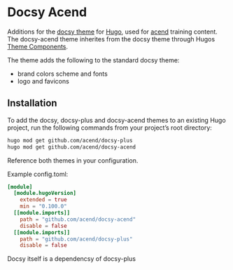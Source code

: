 # Docsy Acend

Additions for the [docsy theme](https://github.com/google/docsy) for [Hugo](https://gohugo.io/), used for [acend](https://acend.ch) training content.
The docsy-acend theme inherites from the docsy theme through Hugos [Theme Components](https://gohugo.io/hugo-modules/theme-components/).

The theme adds the following to the standard docsy theme:

* brand colors scheme and fonts
* logo and favicons

## Installation

To add the docsy, docsy-plus and docsy-acend themes to an existing Hugo project, run the following commands from your project’s root directory:

```sh
hugo mod get github.com/acend/docsy-plus
hugo mod get github.com/acend/docsy-acend
```

Reference both themes in your configuration.

Example config.toml:

```toml
[module]
  [module.hugoVersion]
    extended = true
    min = "0.100.0"
  [[module.imports]]
    path = "github.com/acend/docsy-acend"
    disable = false
  [[module.imports]]
    path = "github.com/acend/docsy-plus"
    disable = false
```

Docsy itself is a dependencsy of docsy-plus
